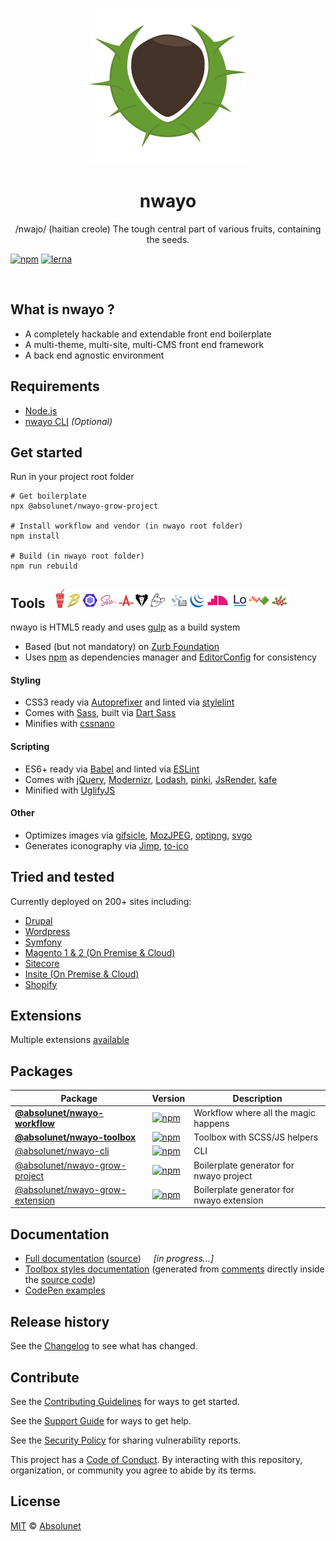 <p align="center">
	<img src="https://github.com/absolunet/nwayo/raw/main/ressources/images/nwayo.png" width="250" height="250" alt="nwayo">
</p>
<h1 align="center"><strong>nwayo</strong></h1>
<p align="center">/nwajo/ (haitian creole) The tough central part of various fruits, containing the seeds.</p>

[![npm](https://img.shields.io/npm/v/@absolunet/nwayo-workflow.svg)](https://www.npmjs.com/package/@absolunet/nwayo-workflow)
[![lerna](https://img.shields.io/badge/maintained%20with-lerna-cc00ff.svg)](https://lernajs.io/)

<br>

## What is nwayo ?
- A completely hackable and extendable front end boilerplate
- A multi-theme, multi-site, multi-CMS front end framework
- A back end agnostic environment



## Requirements
- [Node.js](https://nodejs.org)
- [nwayo CLI](https://www.npmjs.com/package/@absolunet/nwayo-cli) _(Optional)_



## Get started
Run in your project root folder
```shell
# Get boilerplate
npx @absolunet/nwayo-grow-project

# Install workflow and vendor (in nwayo root folder)
npm install

# Build (in nwayo root folder)
npm run rebuild
```



## Tools &nbsp; <img src="https://github.com/absolunet/nwayo/raw/main/ressources/images/vendors.png" width="375" alt="nwayo vendors">
nwayo is HTML5 ready and uses [gulp](https://gulpjs.com) as a build system

- Based (but not mandatory) on [Zurb Foundation](https://foundation.zurb.com)
- Uses [npm](https://www.npmjs.com) as dependencies manager and [EditorConfig](https://editorconfig.org) for consistency

#### Styling
- CSS3 ready via [Autoprefixer](https://github.com/postcss/autoprefixer) and linted via [stylelint](https://stylelint.io)
- Comes with [Sass](https://sass-lang.com), built via [Dart Sass](https://www.npmjs.com/package/dart-sass)
- Minifies with [cssnano](https://cssnano.co)

#### Scripting
- ES6+ ready via [Babel](https://babeljs.io) and linted via [ESLint](https://eslint.org)
- Comes with [jQuery](https://jquery.com), [Modernizr](https://modernizr.com), [Lodash](https://lodash.com), [pinki](https://github.com/absolunet/pinki), [JsRender](https://www.jsviews.com), [kafe](https://documentation.absolunet.com/kafe/)
- Minified with [UglifyJS](http://lisperator.net/uglifyjs)

#### Other
- Optimizes images via [gifsicle](https://www.lcdf.org/gifsicle), [MozJPEG](https://github.com/mozilla/mozjpeg), [optipng](http://optipng.sourceforge.net), [svgo](https://github.com/svg/svgo)
- Generates iconography via [Jimp](https://github.com/oliver-moran/jimp), [to-ico](https://github.com/kevva/to-ico)



## Tried and tested
Currently deployed on 200+ sites including:
- [Drupal](https://www.drupal.org)
- [Wordpress](https://wordpress.org)
- [Symfony](https://symfony.com)
- [Magento 1 & 2 (On Premise & Cloud)](https://magento.com)
- [Sitecore](https://www.sitecore.net)
- [Insite (On Premise & Cloud)](https://www.insitesoft.com)
- [Shopify](https://www.shopify.ca)

## Extensions
Multiple extensions [available](https://www.npmjs.com/search?q=keywords:nwayo-extension)


[//]: # (Doc)

## Packages

| Package | Version | Description |
|---|---|---|
| **[@absolunet/nwayo-workflow](packages/workflow)** | [![npm](https://img.shields.io/npm/v/@absolunet/nwayo-workflow.svg)](https://www.npmjs.com/package/@absolunet/nwayo-workflow) | Workflow where all the magic happens |
| **[@absolunet/nwayo-toolbox](packages/toolbox)** | [![npm](https://img.shields.io/npm/v/@absolunet/nwayo-toolbox.svg)](https://www.npmjs.com/package/@absolunet/nwayo-toolbox) | Toolbox with SCSS/JS helpers |
| [@absolunet/nwayo-cli](packages/cli) | [![npm](https://img.shields.io/npm/v/@absolunet/nwayo-cli.svg)](https://www.npmjs.com/package/@absolunet/nwayo-cli) | CLI |
| [@absolunet/nwayo-grow-project](packages/grow-project) | [![npm](https://img.shields.io/npm/v/@absolunet/nwayo-grow-project.svg)](https://www.npmjs.com/package/@absolunet/nwayo-grow-project) | Boilerplate generator for nwayo project |
| [@absolunet/nwayo-grow-extension](packages/grow-extension) | [![npm](https://img.shields.io/npm/v/@absolunet/nwayo-grow-extension.svg)](https://www.npmjs.com/package/@absolunet/nwayo-grow-extension) | Boilerplate generator for nwayo extension |

## Documentation
- [Full documentation](https://documentation.absolunet.com/nwayo) ([source](documentation))  &nbsp; &nbsp; _[in progress...]_
- [Toolbox styles documentation](https://documentation.absolunet.com/nwayo/toolbox/styles) (generated from [comments](http://sassdoc.com/) directly inside the [source code](packages/toolbox/styles))
- [CodePen examples](https://codepen.io/collection/XJWozK/)

[//]: # (/Doc)


## Release history

See the [Changelog](CHANGELOG.md) to see what has changed.


## Contribute

See the [Contributing Guidelines](CONTRIBUTING.md) for ways to get started.

See the [Support Guide](SUPPORT.md) for ways to get help.

See the [Security Policy](SECURITY.md) for sharing vulnerability reports.

This project has a [Code of Conduct](CODE_OF_CONDUCT.md).
By interacting with this repository, organization, or community you agree to abide by its terms.


[//]: # (Doc)

## License
[MIT](LICENSE) © [Absolunet](https://absolunet.com)

[//]: # (/Doc)
